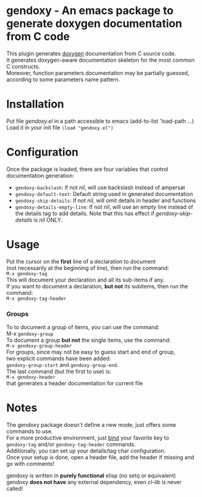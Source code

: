# gendoxy - An emacs package to generate doxygen documentation from C code
This plugin generates [doxygen](http://doxygen.org ) documentation from C source code.  
It generates doxygen-aware documentation skeleton for the most common C constructs.  
Moreover, function parameters documentation may be partially guessed,  
according to some parameters name pattern.

# Installation
Put file _gendoxy.el_ in a path accessible to emacs (add-to-list 'load-path ...)  
Load it in your init file `(load "gendoxy.el")`

# Configuration
Once the package is loaded, there are four variables that control documentation generation:
* `gendoxy-backslash`: if not _nil_, will use backslash instead of ampersat
* `gendoxy-default-text`: Default string used in generated documentation
* `gendoxy-skip-details`: If not _nil_, will omit details in header and functions
* `gendoxy-details-empty-line`: If not _nil_, will use an empty line instead of
the details tag to add details. Note that this has effect if _gendoxy-skip-details_ is _nil_ ONLY.

# Usage
Put the cursor on the **first** line of a declaration to document  
(not necessarily at the beginning of line), then run the command:  
`M-x gendoxy-tag`  
This will document your declaration and all its sub-items if any.  
If you want to document a declaration, __but not__ its subitems, then run the command:  
`M-x gendoxy-tag-header`

### Groups
To to document a group of items, you can use the command:  
M-x `gendoxy-group`  
To document a group __but not__ the single items, use the command:  
`M-x gendoxy-group-header`  
For groups, since may not be easy to guess start and end of group,  
two explicit commands have been added:  
`gendoxy-group-start` and `gendoxy-group-end`.  
The last command (but the first to use) is:  
`M-x gendoxy-header`  
that generates a header documentation for current file  

# Notes
The gendoxy package doesn't define a new mode, just offers some commands to use.  
For a more productive environment, just [bind](https://www.gnu.org/software/emacs/manual/html_node/emacs/Key-Bindings.html) your favorite key to  
`gendoxy-tag` and/or `gendoxy-tag-header` commands.  
Additionally, you can set up your details/tag char configuration.  
Once your setup is done, open a header file, add the header if missing and go with comments!

gendoxy is written in **purely functional** elisp (no setq or equivalent)
gendoxy **does not have** any external dependency, even _cl-lib_ is never called!
